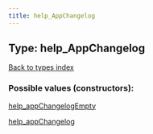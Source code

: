 ```yaml
---
title: help_AppChangelog
---
```

## Type: help\_AppChangelog  
[Back to types index](index.md)



### Possible values (constructors):

[help\_appChangelogEmpty](../constructors/help_appChangelogEmpty.md)  

[help\_appChangelog](../constructors/help_appChangelog.md)  

